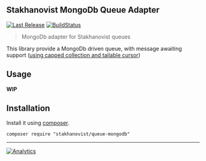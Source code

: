 Stakhanovist MongoDb Queue Adapter
----------------------------------

[![Last Release](https://img.shields.io/packagist/v/stakhanovist/queue-mongodb.svg?style=flat-square)](https://packagist.org/packages/stakhanovist/queue-mongodb) [![BuildStatus](https://img.shields.io/travis/stakhanovist/queue-mongodb/master.svg?style=flat-square)](https://travis-ci.org/stakhanovist/queue-mongodb)

> MongoDb adapter for Stakhanovist queues

This library provide a MongoDb driven queue, with message awaiting support ([using capped collection and tailable cursor](http://shtylman.com/post/the-tail-of-mongodb))

## Usage

**WIP**

## Installation

Install it using [composer](http://getcomposer.org).

```
composer require "stakhanovist/queue-mongodb"
```

---

[![Analytics](https://ga-beacon.appspot.com/UA-49657176-4/queue-mongodb?flat)](https://github.com/igrigorik/ga-beacon)
